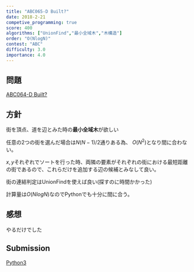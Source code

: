 ```yaml
---
title: "ABC065-D Built?"
date: 2018-2-21
competive_programming: true
score: 400
algorithms: ["UnionFind","最小全域木","木構造"]
order: "O(NlogN)"
contest: "ABC"
difficulty: 3.0
importance: 4.0
---
```


## 問題

[ABC064-D Built?](https://atcoder.jp/contests/abc064/tasks/abc065_d)

## 方針

街を頂点、道を辺とみた時の**最小全域木**が欲しい

任意の2つの街を選んだ場合は$N(N-1)/2$通りある為、
$O(N^2)$となり間に合わない。

$x, y$それぞれでソートを行った時、両隣の要素がそれぞれの街における最短距離の街であるので、これらだけを追加する辺の候補とみなして良い。

街の連結判定はUnionFindを使えば良い(探すのに時間かかった)

計算量は$O(NlogN)$なのでPythonでも十分に間に合う。

## 感想

やるだけでした

## Submission

[Python3](https://atcoder.jp/contests/abc065/submissions/4335829)
